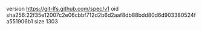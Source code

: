 version https://git-lfs.github.com/spec/v1
oid sha256:22f35e12007c2e06cbbf712d2b6d2aaf8db88bdd80d6d903380524fa551906b1
size 1303
